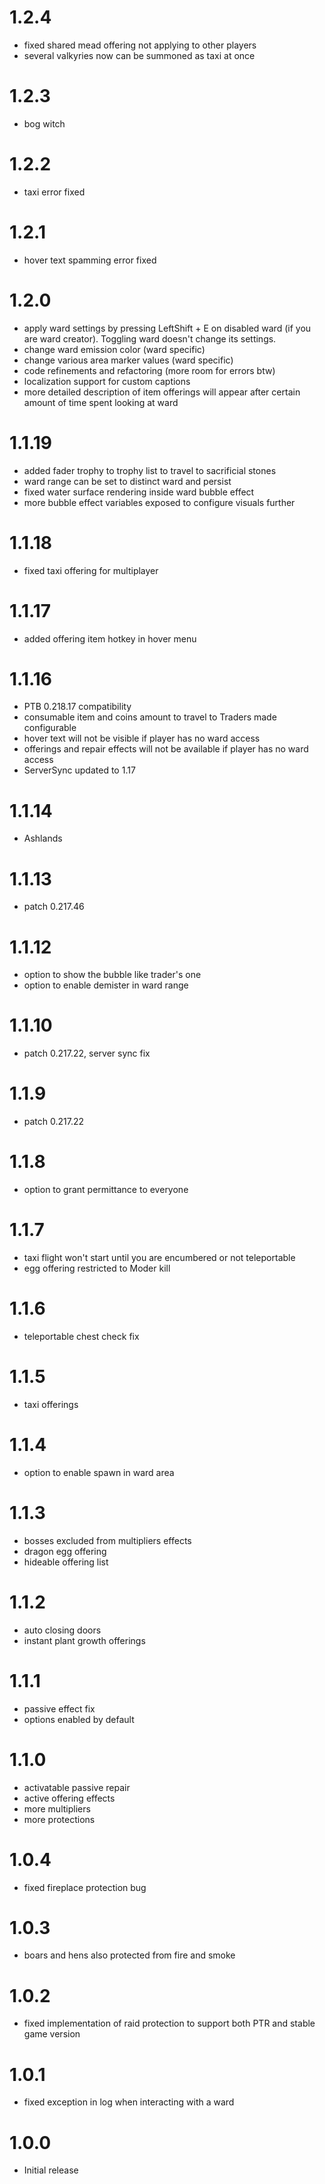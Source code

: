 # 1.2.4
* fixed shared mead offering not applying to other players
* several valkyries now can be summoned as taxi at once

# 1.2.3
* bog witch

# 1.2.2
* taxi error fixed

# 1.2.1
* hover text spamming error fixed

# 1.2.0
* apply ward settings by pressing LeftShift + E on disabled ward (if you are ward creator). Toggling ward doesn't change its settings.
* change ward emission color (ward specific)
* change various area marker values (ward specific)
* code refinements and refactoring (more room for errors btw)
* localization support for custom captions
* more detailed description of item offerings will appear after certain amount of time spent looking at ward

# 1.1.19
* added fader trophy to trophy list to travel to sacrificial stones
* ward range can be set to distinct ward and persist
* fixed water surface rendering inside ward bubble effect
* more bubble effect variables exposed to configure visuals further

# 1.1.18
* fixed taxi offering for multiplayer

# 1.1.17
* added offering item hotkey in hover menu

# 1.1.16
* PTB 0.218.17 compatibility
* consumable item and coins amount to travel to Traders made configurable
* hover text will not be visible if player has no ward access
* offerings and repair effects will not be available if player has no ward access
* ServerSync updated to 1.17

# 1.1.14
* Ashlands

# 1.1.13
* patch 0.217.46

# 1.1.12
* option to show the bubble like trader's one
* option to enable demister in ward range

# 1.1.10
* patch 0.217.22, server sync fix

# 1.1.9
* patch 0.217.22

# 1.1.8
* option to grant permittance to everyone

# 1.1.7
* taxi flight won't start until you are encumbered or not teleportable
* egg offering restricted to Moder kill

# 1.1.6
* teleportable chest check fix

# 1.1.5
* taxi offerings

# 1.1.4
* option to enable spawn in ward area

# 1.1.3
* bosses excluded from multipliers effects
* dragon egg offering
* hideable offering list

# 1.1.2
* auto closing doors
* instant plant growth offerings

# 1.1.1
* passive effect fix
* options enabled by default

# 1.1.0
* activatable passive repair
* active offering effects
* more multipliers
* more protections

# 1.0.4
* fixed fireplace protection bug

# 1.0.3
* boars and hens also protected from fire and smoke

# 1.0.2
* fixed implementation of raid protection to support both PTR and stable game version

# 1.0.1
* fixed exception in log when interacting with a ward

# 1.0.0
* Initial release